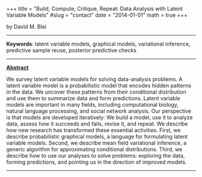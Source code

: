 +++
title = "Build, Compute, Critique, Repeat: Data Analysis with Latent Variable Models"
#slug = "contact"
date = "2014-01-01"
math = true
+++

by  David M. Blei
___
**Keywords**: latent variable models, graphical models, variational inference, predictive sample reuse, posterior predictive checks 
___
**[Abstract](https://doi.org/10.1146/annurev-statistics-022513-115657)**

We survey latent variable models for solving data-analysis problems. A latent variable model is a probabilistic model that encodes hidden patterns in the data. We uncover these patterns from their conditional distribution and use them to summarize data and form predictions. Latent variable models are important in many fields, including computational biology, natural language processing, and social network analysis. Our perspective is that models are developed iteratively: We build a model, use it to analyze data, assess how it succeeds and fails, revise it, and repeat. We describe how new research has transformed these essential activities. First, we describe probabilistic graphical models, a language for formulating latent variable models. Second, we describe mean field variational inference, a generic algorithm for approximating conditional distributions. Third, we describe how to use our analyses to solve problems: exploring the data, forming predictions, and pointing us in the direction of improved models.
 
 
___
